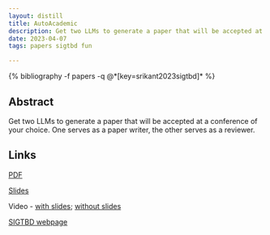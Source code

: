 ```yaml
---
layout: distill
title: AutoAcademic
description: Get two LLMs to generate a paper that will be accepted at a conference of your choice
date: 2023-04-07
tags: papers sigtbd fun

---
```

<div class="publications">
    {% bibliography -f papers -q @*[key=srikant2023sigtbd]* %}
</div>

## Abstract 
Get two LLMs to generate a paper that will be accepted at a conference of your choice. One serves as a paper writer, the other serves as a reviewer.

## Links
[PDF](/assets/papers/sigtbd_23.pdf)

[Slides](/assets/papers/slides_sigtbd_23.pdf)

Video - [with slides](https://www.youtube.com/watch?v=xQseJzbhRdM); [without slides](https://www.youtube.com/watch?v=upgC_UX7AcA)

[SIGTBD webpage](http://sigtbd.csail.mit.edu/)
